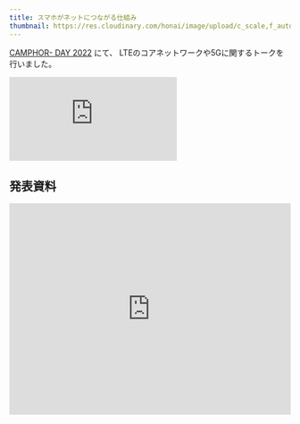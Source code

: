 ```yaml
---
title: スマホがネットにつながる仕組み
thumbnail: https://res.cloudinary.com/honai/image/upload/c_scale,f_auto,w_640/talks/lte.jpg
---
```

[CAMPHOR- DAY 2022](https://camphor.connpass.com/event/240762) にて、
LTEのコアネットワークや5Gに関するトークを行いました。

<iframe src="https://www.youtube-nocookie.com/embed/1vu6OrDJuCc?start=380" style="aspect-ratio:16/9" title="YouTube video player" frameborder="0" allow="accelerometer; autoplay; clipboard-write; encrypted-media; gyroscope; picture-in-picture" allowfullscreen></iframe>

## 発表資料

<iframe src="https://www.honai.me/slides/embed/mobile-network-explained/" title="スマホがネットにつながる仕組み" width="100%" style="aspect-ratio:1.333" frameborder="0" allowfullscreen></iframe>
